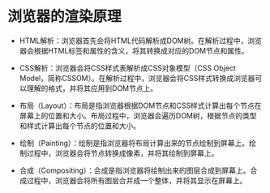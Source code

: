 # 浏览器的渲染原理

- HTML解析：浏览器首先会将HTML代码解析成DOM树。在解析过程中，浏览器会根据HTML标签和属性的含义，将其转换成对应的DOM节点和属性。

- CSS解析：浏览器会将CSS样式表解析成CSS对象模型（CSS Object Model，简称CSSOM）。在解析过程中，浏览器会将CSS样式转换成浏览器可以理解的格式，并将其应用到DOM节点上。

- 布局（Layout）：布局是指浏览器根据DOM节点和CSS样式计算出每个节点在屏幕上的位置和大小。布局过程中，浏览器会遍历DOM树，根据节点的类型和样式计算出每个节点的位置和大小。

- 绘制（Painting）：绘制是指浏览器将布局计算出来的节点绘制到屏幕上。绘制过程中，浏览器会将节点转换成像素，并将其绘制到屏幕上。

- 合成（Compositing）：合成是指浏览器将绘制出来的图层合成到屏幕上。合成过程中，浏览器会将所有图层合并成一个整体，并将其显示在屏幕上。

